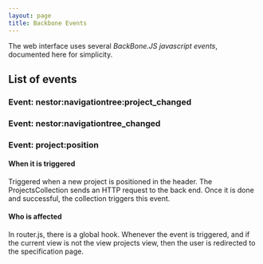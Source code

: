 ```yaml
---
layout: page
title: Backbone Events
---
```


The web interface uses several _BackBone.JS javascript events_, documented here for
simplicity.

## List of events

### Event: nestor:navigationtree:project_changed

### Event: nestor:navigationtree_changed

### Event: project:position

#### When it is triggered

Triggered when a new project is positioned in the header. The ProjectsCollection sends
an HTTP request to the back end. Once it is done and successful, the collection triggers
this event.

#### Who is affected

In router.js, there is a global hook. Whenever the event is triggered, and if the
current view is not the view projects view, then the user is redirected to the
specification page.


